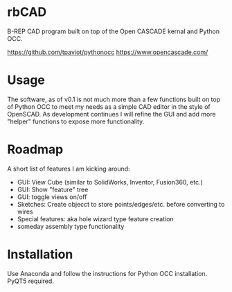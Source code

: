 # rbCAD
B-REP CAD program built on top of the Open CASCADE kernal and Python OCC.

https://github.com/tpaviot/pythonocc
https://www.opencascade.com/


# Usage
The software, as of v0.1 is not much more than a few functions built on top of Python OCC to meet my needs as a simple CAD editor in the style of OpenSCAD.  As development continues I will refine the GUI and add more "helper" functions to expose more functionality.

# Roadmap
A short list of features I am kicking around:
- GUI: View Cube (similar to SolidWorks, Inventor, Fusion360, etc.)
- GUI: Show "feature" tree
- GUI: toggle views on/off
- Sketches: Create objecct to store points/edges/etc. before converting to wires
- Special features: aka hole wizard type feature creation
- someday assembly type functionality

# Installation
Use Anaconda and follow the instructions for Python OCC installation.  PyQT5 required.